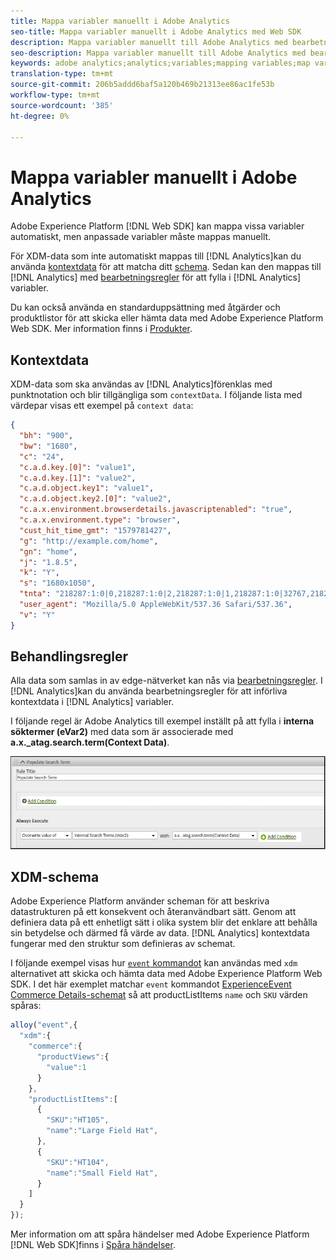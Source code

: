 ```yaml
---
title: Mappa variabler manuellt i Adobe Analytics
seo-title: Mappa variabler manuellt i Adobe Analytics med Web SDK
description: Mappa variabler manuellt till Adobe Analytics med bearbetningsregler
seo-description: Mappa variabler manuellt till Adobe Analytics med bearbetningsregler med Web SDK
keywords: adobe analytics;analytics;variables;mapping variables;map variables;contextData;context Data;Processing rules;rules;xdm;schema;
translation-type: tm+mt
source-git-commit: 206b5addd6baf5a120b469b21313ee86ac1fe53b
workflow-type: tm+mt
source-wordcount: '385'
ht-degree: 0%

---
```



# Mappa variabler manuellt i Adobe Analytics

Adobe Experience Platform [!DNL Web SDK] kan mappa vissa variabler automatiskt, men anpassade variabler måste mappas manuellt.

För XDM-data som inte automatiskt mappas till [!DNL Analytics]kan du använda [kontextdata](https://docs.adobe.com/content/help/en/analytics/implementation/vars/page-vars/contextdata.html) för att matcha ditt [schema](https://docs.adobe.com/content/help/en/experience-platform/xdm/schema/composition.html). Sedan kan den mappas till [!DNL Analytics] med [bearbetningsregler](https://docs.adobe.com/content/help/en/analytics/admin/admin-tools/processing-rules/processing-rules-configuration/t-processing-rules.html) för att fylla i [!DNL Analytics] variabler.

Du kan också använda en standarduppsättning med åtgärder och produktlistor för att skicka eller hämta data med Adobe Experience Platform Web SDK. Mer information finns i [Produkter](https://docs.adobe.com/content/help/en/experience-platform/edge/implement/commerce.html).

## Kontextdata

XDM-data som ska användas av [!DNL Analytics]förenklas med punktnotation och blir tillgängliga som `contextData`. I följande lista med värdepar visas ett exempel på `context data`:

```json
{
  "bh": "900",
  "bw": "1680",
  "c": "24",
  "c.a.d.key.[0]": "value1",
  "c.a.d.key.[1]": "value2",
  "c.a.d.object.key1": "value1",
  "c.a.d.object.key2.[0]": "value2",
  "c.a.x.environment.browserdetails.javascriptenabled": "true",
  "c.a.x.environment.type": "browser",
  "cust_hit_time_gmt": "1579781427",
  "g": "http://example.com/home",
  "gn": "home",
  "j": "1.8.5",
  "k": "Y",
  "s": "1680x1050",
  "tnta": "218287:1:0|0,218287:1:0|2,218287:1:0|1,218287:1:0|32767,218287:1:0|1,218287:1:0|0,218287:1:0|1,218287:1:0|0,218287:1:0|1",
  "user_agent": "Mozilla/5.0 AppleWebKit/537.36 Safari/537.36",
  "v": "Y"
}
```

## Behandlingsregler

Alla data som samlas in av edge-nätverket kan nås via [bearbetningsregler](https://docs.adobe.com/content/help/en/analytics/admin/admin-tools/processing-rules/processing-rules-configuration/t-processing-rules.html). I [!DNL Analytics]kan du använda bearbetningsregler för att införliva kontextdata i [!DNL Analytics] variabler.

I följande regel är Adobe Analytics till exempel inställt på att fylla i **interna söktermer (eVar2)** med data som är associerade med **a.x._atag.search.term(Context Data)**.

![](assets/examplerule.png)


## XDM-schema

Adobe Experience Platform använder scheman för att beskriva datastrukturen på ett konsekvent och återanvändbart sätt. Genom att definiera data på ett enhetligt sätt i olika system blir det enklare att behålla sin betydelse och därmed få värde av data. [!DNL Analytics] kontextdata fungerar med den struktur som definieras av schemat.

I följande exempel visas hur [`event` kommandot](https://docs.adobe.com/content/help/en/experience-platform/edge/fundamentals/tracking-events.html) kan användas med `xdm` alternativet att skicka och hämta data med Adobe Experience Platform Web SDK. I det här exemplet matchar `event` kommandot [ExperienceEvent Commerce Details-schemat](https://github.com/adobe/xdm/blob/1c22180490558e3c13352fe3e0540cb7e93c69ca/docs/reference/context/experienceevent-commerce.schema.md) så att productListItems `name` och `SKU` värden spåras:


```javascript
alloy("event",{
  "xdm":{
    "commerce":{
      "productViews":{
        "value":1
      }
    },
    "productListItems":[
      {
        "SKU":"HT105",
        "name":"Large Field Hat",
      },
      {
        "SKU":"HT104",
        "name":"Small Field Hat",
      }
    ]
  }
});
```

Mer information om att spåra händelser med Adobe Experience Platform [!DNL Web SDK]finns i [Spåra händelser](https://docs.adobe.com/content/help/en/experience-platform/edge/fundamentals/tracking-events.html).
